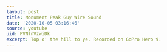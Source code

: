 ```yaml
---
layout: post
title: Monument Peak Guy Wire Sound
date: '2020-10-05 03:16:46'
source: youtube
uid: PVNlnVzwiDk
excerpt: Top o' the hill to ye. Recorded on GoPro Hero 9.
---
```


